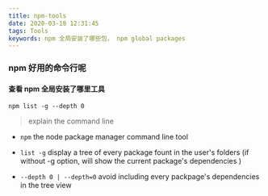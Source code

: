 ```yaml
---
title: npm-tools
date: 2020-03-18 12:31:45
tags: Tools
keywords: npm 全局安装了哪些包， npm global packages
---
```


### npm 好用的命令行呢

#### 查看 npm 全局安装了哪里工具

`npm list -g --depth 0`

> explain the command line

-   `npm` the node package manager command line tool

-   `list -g` display a tree of every package fount in the user's folders (if without -g option, will show the current package's dependencies )

-   `--depth 0 | --depth=0` avoid including every packpage's dependencies in the tree view
